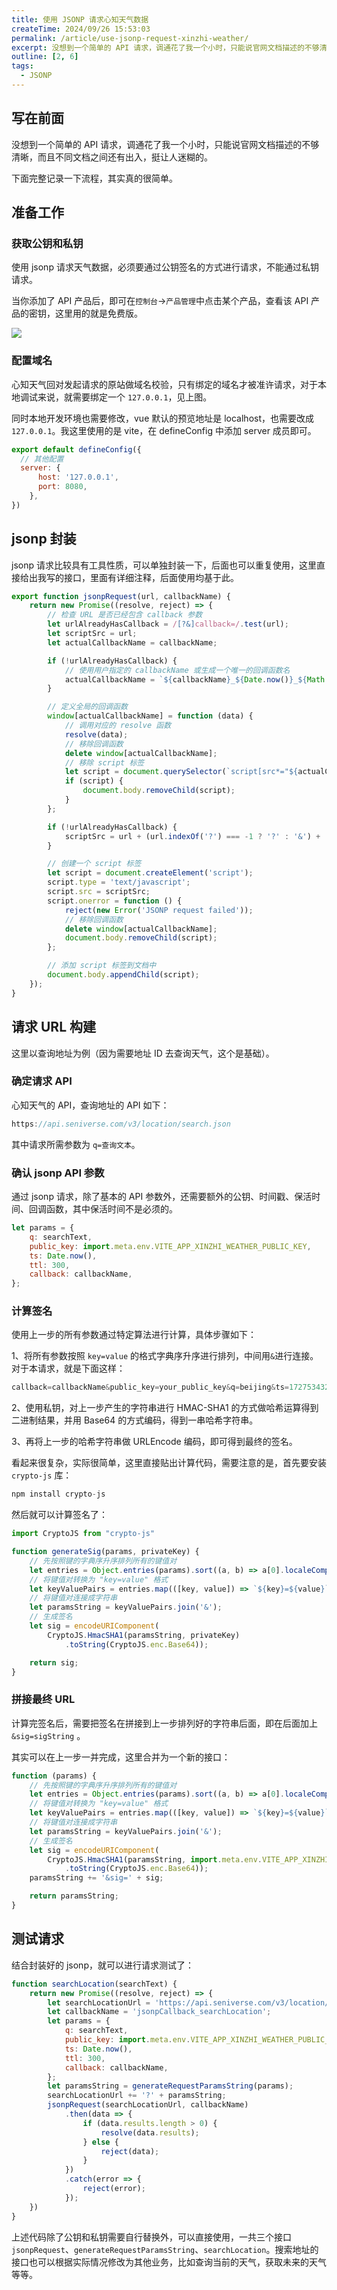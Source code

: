 ```yaml
---
title: 使用 JSONP 请求心知天气数据
createTime: 2024/09/26 15:53:03
permalink: /article/use-jsonp-request-xinzhi-weather/
excerpt: 没想到一个简单的 API 请求，调通花了我一个小时，只能说官网文档描述的不够清晰，而且不同文档之间还有出入，挺让人迷糊的。下面完整记录一下流程，其实真的很简单。准备工作获取公钥和私钥使用 jsonp 请求天气数据，必须要通过公钥签名的方式进行请求，不能通过私钥请求。当你添加了 API 产品后，...
outline: [2, 6]
tags:
  - JSONP
---
```

## 写在前面
没想到一个简单的 API 请求，调通花了我一个小时，只能说官网文档描述的不够清晰，而且不同文档之间还有出入，挺让人迷糊的。

下面完整记录一下流程，其实真的很简单。

## 准备工作
### 获取公钥和私钥
使用 jsonp 请求天气数据，必须要通过公钥签名的方式进行请求，不能通过私钥请求。

当你添加了 API 产品后，即可在`控制台`->`产品管理`中点击某个产品，查看该 API 产品的密钥，这里用的就是免费版。

![](../.vuepress/public/images/1727535457795-6fbc0b18-0311-4730-8ab9-cdcbd16f5afc.png)

### 配置域名
心知天气回对发起请求的原站做域名校验，只有绑定的域名才被准许请求，对于本地调试来说，就需要绑定一个 `127.0.0.1`，见上图。

同时本地开发环境也需要修改，vue 默认的预览地址是 localhost，也需要改成 `127.0.0.1`。我这里使用的是 vite，在 defineConfig 中添加 server 成员即可。

```javascript
export default defineConfig({
  // 其他配置
  server: {
      host: '127.0.0.1',
      port: 8080,
    },
})
```

## jsonp 封装
jsonp 请求比较具有工具性质，可以单独封装一下，后面也可以重复使用，这里直接给出我写的接口，里面有详细注释，后面使用均基于此。

```javascript
export function jsonpRequest(url, callbackName) {
    return new Promise((resolve, reject) => {
        // 检查 URL 是否已经包含 callback 参数
        let urlAlreadyHasCallback = /[?&]callback=/.test(url);
        let scriptSrc = url;
        let actualCallbackName = callbackName;

        if (!urlAlreadyHasCallback) {            
            // 使用用户指定的 callbackName 或生成一个唯一的回调函数名
            actualCallbackName = `${callbackName}_${Date.now()}_${Math.random().toString(16).slice(2)}`;
        }

        // 定义全局的回调函数
        window[actualCallbackName] = function (data) {
            // 调用对应的 resolve 函数
            resolve(data);
            // 移除回调函数
            delete window[actualCallbackName];
            // 移除 script 标签
            let script = document.querySelector(`script[src*="${actualCallbackName}"]`);
            if (script) {
                document.body.removeChild(script);
            }
        };

        if (!urlAlreadyHasCallback) {
            scriptSrc = url + (url.indexOf('?') === -1 ? '?' : '&') + 'callback=' + actualCallbackName;
        }

        // 创建一个 script 标签
        let script = document.createElement('script');
        script.type = 'text/javascript';
        script.src = scriptSrc;
        script.onerror = function () {
            reject(new Error('JSONP request failed'));
            // 移除回调函数
            delete window[actualCallbackName];
            document.body.removeChild(script);
        };

        // 添加 script 标签到文档中
        document.body.appendChild(script);
    });
}
```

## 请求 URL 构建
这里以查询地址为例（因为需要地址 ID 去查询天气，这个是基础）。

### 确定请求 API
心知天气的 API，查询地址的 API 如下：

```javascript
https://api.seniverse.com/v3/location/search.json
```

其中请求所需参数为 `q=查询文本`。

### 确认 jsonp API 参数
通过 jsonp 请求，除了基本的 API 参数外，还需要额外的公钥、时间戳、保活时间、回调函数，其中保活时间不是必须的。

```javascript
let params = {
    q: searchText,
    public_key: import.meta.env.VITE_APP_XINZHI_WEATHER_PUBLIC_KEY,
    ts: Date.now(),
    ttl: 300,
    callback: callbackName,
};
```

### 计算签名
使用上一步的所有参数通过特定算法进行计算，具体步骤如下：

1、将所有参数按照 `key=value` 的格式字典序升序进行排列，中间用`&`进行连接。对于本请求，就是下面这样：

```javascript
callback=callbackName&public_key=your_public_key&q=beijing&ts=1727534325845&ttl=300
```

2、使用私钥，对上一步产生的字符串进行 HMAC-SHA1 的方式做哈希运算得到二进制结果，并用 Base64 的方式编码，得到一串哈希字符串。

3、再将上一步的哈希字符串做 URLEncode 编码，即可得到最终的签名。

看起来很复杂，实际很简单，这里直接贴出计算代码，需要注意的是，首先要安装 `crypto-js` 库：

```javascript
npm install crypto-js
```

然后就可以计算签名了：

```javascript
import CryptoJS from "crypto-js"

function generateSig(params, privateKey) {
    // 先按照键的字典序升序排列所有的键值对
    let entries = Object.entries(params).sort((a, b) => a[0].localeCompare(b[0]));
    // 将键值对转换为 "key=value" 格式
    let keyValuePairs = entries.map(([key, value]) => `${key}=${value}`);
    // 将键值对连接成字符串
    let paramsString = keyValuePairs.join('&');
    // 生成签名
    let sig = encodeURIComponent(
        CryptoJS.HmacSHA1(paramsString, privateKey)
            .toString(CryptoJS.enc.Base64));

    return sig;
}
```

### 拼接最终 URL
计算完签名后，需要把签名在拼接到上一步排列好的字符串后面，即在后面加上 `&sig=sigString` 。

其实可以在上一步一并完成，这里合并为一个新的接口：

```javascript
function (params) {
    // 先按照键的字典序升序排列所有的键值对
    let entries = Object.entries(params).sort((a, b) => a[0].localeCompare(b[0]));
    // 将键值对转换为 "key=value" 格式
    let keyValuePairs = entries.map(([key, value]) => `${key}=${value}`);
    // 将键值对连接成字符串
    let paramsString = keyValuePairs.join('&');
    // 生成签名
    let sig = encodeURIComponent(
        CryptoJS.HmacSHA1(paramsString, import.meta.env.VITE_APP_XINZHI_WEATHER_PRIVATE_KEY)
            .toString(CryptoJS.enc.Base64));
    paramsString += '&sig=' + sig;

    return paramsString;
}
```

## 测试请求
结合封装好的 jsonp，就可以进行请求测试了：

```javascript
function searchLocation(searchText) {
    return new Promise((resolve, reject) => {
        let searchLocationUrl = 'https://api.seniverse.com/v3/location/search.json';
        let callbackName = 'jsonpCallback_searchLocation';
        let params = {
            q: searchText,
            public_key: import.meta.env.VITE_APP_XINZHI_WEATHER_PUBLIC_KEY,
            ts: Date.now(),
            ttl: 300,
            callback: callbackName,
        };
        let paramsString = generateRequestParamsString(params);
        searchLocationUrl += '?' + paramsString;
        jsonpRequest(searchLocationUrl, callbackName)
            .then(data => {
                if (data.results.length > 0) {
                    resolve(data.results);
                } else {
                    reject(data);
                }
            })
            .catch(error => {
                reject(error);
            });
    })
}
```

上述代码除了公钥和私钥需要自行替换外，可以直接使用，一共三个接口 `jsonpRequest`、`generateRequestParamsString`、`searchLocation`。搜索地址的接口也可以根据实际情况修改为其他业务，比如查询当前的天气，获取未来的天气等等。

